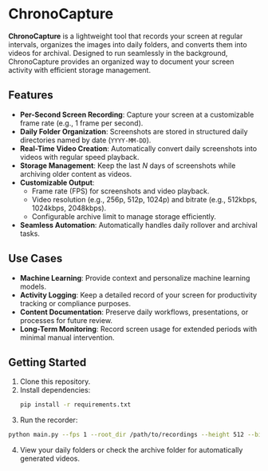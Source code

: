 # ChronoCapture

**ChronoCapture** is a lightweight tool that records your screen at regular intervals, organizes the images into daily folders, and converts them into videos for archival. Designed to run seamlessly in the background, ChronoCapture provides an organized way to document your screen activity with efficient storage management.

## Features
- **Per-Second Screen Recording**: Capture your screen at a customizable frame rate (e.g., 1 frame per second).
- **Daily Folder Organization**: Screenshots are stored in structured daily directories named by date (`YYYY-MM-DD`).
- **Real-Time Video Creation**: Automatically convert daily screenshots into videos with regular speed playback.
- **Storage Management**: Keep the last *N* days of screenshots while archiving older content as videos.
- **Customizable Output**:
  - Frame rate (FPS) for screenshots and video playback.
  - Video resolution (e.g., 256p, 512p, 1024p) and bitrate (e.g., 512kbps, 1024kbps, 2048kbps).
  - Configurable archive limit to manage storage efficiently.
- **Seamless Automation**: Automatically handles daily rollover and archival tasks.

## Use Cases
- **Machine Learning**: Provide context and personalize machine learning models.
- **Activity Logging**: Keep a detailed record of your screen for productivity tracking or compliance purposes.
- **Content Documentation**: Preserve daily workflows, presentations, or processes for future review.
- **Long-Term Monitoring**: Record screen usage for extended periods with minimal manual intervention.

## Getting Started
1. Clone this repository.
2. Install dependencies:
   ```bash
   pip install -r requirements.txt
   ```
3. Run the recorder:
  ```bash
  python main.py --fps 1 --root_dir /path/to/recordings --height 512 --bitrate 1024 --archive_limit 3
  ```

4. View your daily folders or check the archive folder for automatically generated videos.
